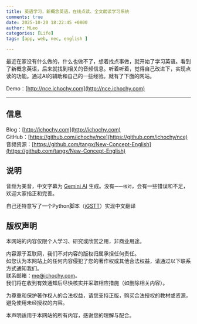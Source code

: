 ```yaml
---
title: 英语学习，新概念英语，在线点读、全文朗读学习系统
comments: true
date: 2025-10-20 18:22:45 +0800
author: MLeo
categories: [Life] 
tags: [app, web, nec, english ]

---
```


最近在家没有什么做的，什么也做不了，想着找点事做，就开始了学习英语。看到了新概念英语，后来就找到相关的音频信息。听着听着，觉得自己改进下，实现点读的功能。通过AI的辅助和自己的一些经验。就有了下面的网站。


Demo：[http://nce.ichochy.com](http://nce.ichochy.com)  

--- 

## 信息
Blog：[http://ichochy.com](http://ichochy.com)  
GitHub：[https://github.com/ichochy/nce](https://github.com/ichochy/nce)  
音频资源：[https://github.com/tangx/New-Concept-English](https://github.com/tangx/New-Concept-English)    


## 说明
音频为美音，中文字幕为 [Gemini AI](https://aistudio.google.com) 生成。没有`一一核对`，会有一些错误和不足，欢迎大家指正和完善。

自己还特意写了一个Python脚本（[iGSTT](https://ichochy.com/posts/shell/20251015.html)）实现中文翻译

## 版权声明
本网站的内容仅限个人学习、研究或欣赏之用，非商业用途。

内容源于互联网，我们不对内容的版权归属承担任何责任。  
如您认为本网站上的任何内容侵犯了您的著作权或其他合法权益，请通过以下联系方式通知我们。    
联系邮箱：me@ichochy.com。   
我们将在收到有效通知后尽快核实并采取相应措施（如删除相关内容）。  

为尊重和保护著作权人的合法权益，请您支持正版，购买合法授权的教材或资源，避免使用未经授权的内容。  

本声明适用于本网站的所有内容，感谢您的理解与配合。